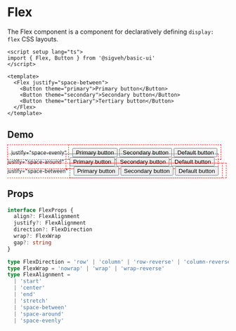 <script setup lang="ts">
import Button from '../../src/components/Button/Button.vue'
import Flex from '../../src/components/Flex/Flex.vue'
import Demo from '../components/Demo.vue'
</script>

# Flex

The Flex component is a component for declaratively defining `display: flex` CSS layouts.

```vue
<script setup lang="ts">
import { Flex, Button } from '@sigveh/basic-ui'
</script>

<template>
  <Flex justify="space-between">
    <Button theme="primary">Primary button</Button>
    <Button theme="secondary">Secondary button</Button>
    <Button theme="tertiary">Tertiary button</Button>
  </Flex>
</template>
```

## Demo

<Demo>
  <Flex direction="column" style="border: 1px dashed red; padding: 8px">
    <small>justify="space-evenly"</small>
    <Flex justify="space-evenly" style="border: 1px dashed red; padding: 8px">
      <Button theme="primary">Primary button</Button>
      <Button theme="secondary">Secondary button</Button>
      <Button theme="default">Default button</Button>
    </Flex>
    <small>justify="space-around"</small>
    <Flex justify="space-around" style="border: 1px dashed red; padding: 8px">
      <Button theme="primary">Primary button</Button>
      <Button theme="secondary">Secondary button</Button>
      <Button theme="default">Default button</Button>
    </Flex>
    <small>justify="space-between"</small>
    <Flex justify="space-between" style="border: 1px dashed red; padding: 8px">
      <Button theme="primary">Primary button</Button>
      <Button theme="secondary">Secondary button</Button>
      <Button theme="default">Default button</Button>
    </Flex>
  </Flex>
</Demo>

## Props

```ts
interface FlexProps {
  align?: FlexAlignment
  justify?: FlexAlignment
  direction?: FlexDirection
  wrap?: FlexWrap
  gap?: string
}

type FlexDirection = 'row' | 'column' | 'row-reverse' | 'column-reverse'
type FlexWrap = 'nowrap' | 'wrap' | 'wrap-reverse'
type FlexAlignment =
  | 'start'
  | 'center'
  | 'end'
  | 'stretch'
  | 'space-between'
  | 'space-around'
  | 'space-evenly'
```
